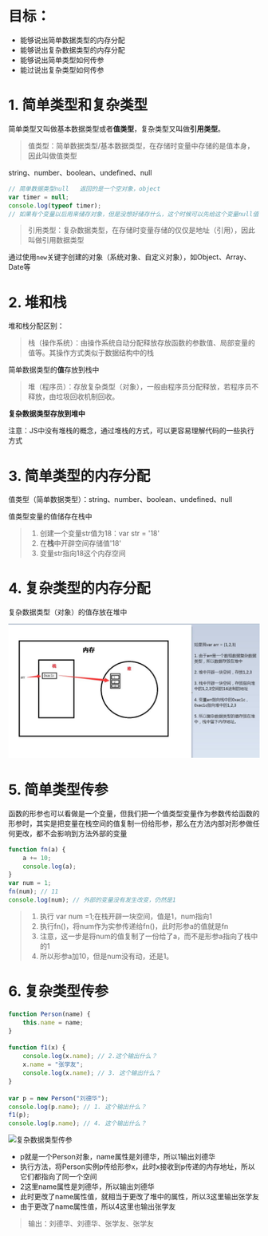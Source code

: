 # 目标：

* 能够说出简单数据类型的内存分配
* 能够说出复杂数据类型的内存分配
* 能够说出简单类型如何传参
* 能过说出复杂类型如何传参

# 1. 简单类型和复杂类型

简单类型又叫做基本数据类型或者**值类型**，复杂类型又叫做**引用类型**。

> 值类型：简单数据类型/基本数据类型，在存储时变量中存储的是值本身，因此叫做值类型

string、number、boolean、undefined、null

```javascript
// 简单数据类型null   返回的是一个空对象，object
var timer = null;
console.log(typeof timer);
// 如果有个变量以后用来储存对象，但是没想好储存什么，这个时候可以先给这个变量null值
```

> 引用类型：复杂数据类型，在存储时变量存储的仅仅是地址（引用），因此叫做引用数据类型

通过使用`new`关键字创建的对象（系统对象、自定义对象），如Object、Array、Date等

# 2. 堆和栈

堆和栈分配区别：

> 栈（操作系统）：由操作系统自动分配释放存放函数的参数值、局部变量的值等。其操作方式类似于数据结构中的栈

简单数据类型的**值**存放到栈中

> 堆（程序员）：存放复杂类型（对象），一般由程序员分配释放，若程序员不释放，由垃圾回收机制回收。

**复杂数据类型存放到堆中**

注意：JS中没有堆栈的概念，通过堆栈的方式，可以更容易理解代码的一些执行方式

# 3. 简单类型的内存分配

值类型（简单数据类型）：string、number、boolean、undefined、null

值类型变量的值储存在栈中

> 1. 创建一个变量str值为18：var str = '18'
> 2. 在**栈**中开辟空间存储值'18'
> 3. 变量str指向18这个内存空间

# 4. 复杂类型的内存分配

复杂数据类型（对象）的值存放在堆中

<img src="resource/堆与栈.jpg" alt="复杂类型的内存分配"  />

# 5. 简单类型传参

函数的形参也可以看做是一个变量，但我们把一个值类型变量作为参数传给函数的形参时，其实是把变量在栈空间的值复制一份给形参，那么在方法内部对形参做任何更改，都不会影响到方法外部的变量

```javascript
function fn(a) {
    a += 10;
    console.log(a);
}
var num = 1;
fn(num); // 11
console.log(num); // 外部的变量没有发生改变，仍然是1
```

> 1. 执行 var num =1;在栈开辟一块空间，值是1，num指向1
> 2. 执行fn()，将num作为实参传递给fn()，此时形参a的值就是fn
> 3. 注意，这一步是将num的值复制了一份给了a，而不是形参a指向了栈中的1
> 4. 所以形参a加10，但是num没有动，还是1。

# 6. 复杂类型传参

```javascript
function Person(name) {
    this.name = name;
}

function f1(x) {
    console.log(x.name); // 2.这个输出什么？
    x.name = "张学友";
    console.log(x.name); // 3. 这个输出什么？
}

var p = new Person("刘德华");
console.log(p.name); // 1. 这个输出什么？
f1(p);
console.log(p.name); // 4. 这个输出什么？
```

![复杂数据类型传参](C:\Users\Administrator\Desktop\前端学习\4-js基础\resource\复杂数据类型传参.jpg)

 * p就是一个Person对象，name属性是刘德华，所以1输出刘德华
 * 执行方法，将Person实例p传给形参x，此时x接收到p传递的内存地址，所以它们都指向了同一个空间
 * 2这里name属性是刘德华，所以输出刘德华
 * 此时更改了name属性值，就相当于更改了堆中的属性，所以3这里输出张学友
 * 由于更改了name属性值，所以4这里也输出张学友

> 输出：刘德华、刘德华、张学友、张学友